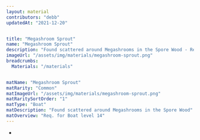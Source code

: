 ```yaml
---
layout: material
contributors: "debb"
updatedAt: "2021-12-20"


title: "Megashroom Sprout"
name: "Megashroom Sprout"
description: "Found scattered around Megashrooms in the Spore Wood - Req. for Boat level 14"
imageUrl: "/assets/img/materials/megashroom-sprout.png"
breadcrumbs:
  Materials: "/materials"


matName: "Megashroom Sprout"
matRarity: "Common"
matImageUrl: "/assets/img/materials/megashroom-sprout.png"
matRaritySortOrder: "1"
matType: "Boat"
matDescription: "Found scattered around Megashrooms in the Spore Wood"
matOverview: "Req. for Boat level 14"
---
```




 -
